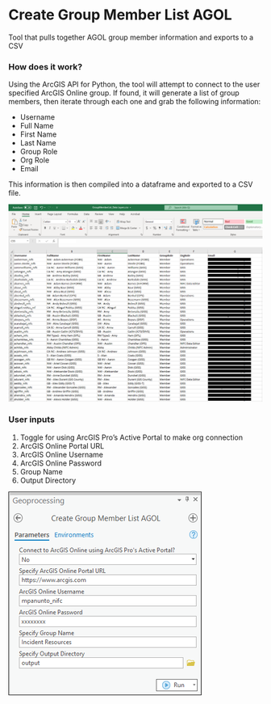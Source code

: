 # Create Group Member List AGOL

Tool that pulls together AGOL group member information and exports to a CSV

### How does it work?

Using the ArcGIS API for Python, the tool will attempt to connect to the user specified ArcGIS Online group. If found, it will generate a list of group members, then iterate through each one and grab the following information:

- Username
- Full Name
- First Name
- Last Name
- Group Role
- Org Role
- Email

This information is then compiled into a dataframe and exported to a CSV file.

![screenshot_CreateGroupMemberListAGOL_2.png](/docs/screenshot_CreateGroupMemberListAGOL_2.png?raw=true)

### User inputs

1.	Toggle for using ArcGIS Pro’s Active Portal to make org connection
2.	ArcGIS Online Portal URL
3.	ArcGIS Online Username
4.	ArcGIS Online Password
5.	Group Name
6.	Output Directory

![screenshot_CreateGroupMemberListAGOL_1.png](/docs/screenshot_CreateGroupMemberListAGOL_1.png?raw=true)
